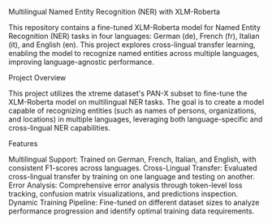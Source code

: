 Multilingual Named Entity Recognition (NER) with XLM-Roberta

This repository contains a fine-tuned XLM-Roberta model for Named Entity Recognition (NER) tasks in four languages: German (de), French (fr), Italian (it), and English (en). This project explores cross-lingual transfer learning, enabling the model to recognize named entities across multiple languages, improving language-agnostic performance.

Project Overview

This project utilizes the xtreme dataset's PAN-X subset to fine-tune the XLM-Roberta model on multilingual NER tasks. The goal is to create a model capable of recognizing entities (such as names of persons, organizations, and locations) in multiple languages, leveraging both language-specific and cross-lingual NER capabilities.

Features

Multilingual Support: Trained on German, French, Italian, and English, with consistent F1-scores across languages.
Cross-Lingual Transfer: Evaluated cross-lingual transfer by training on one language and testing on another.
Error Analysis: Comprehensive error analysis through token-level loss tracking, confusion matrix visualizations, and predictions inspection.
Dynamic Training Pipeline: Fine-tuned on different dataset sizes to analyze performance progression and identify optimal training data requirements.
